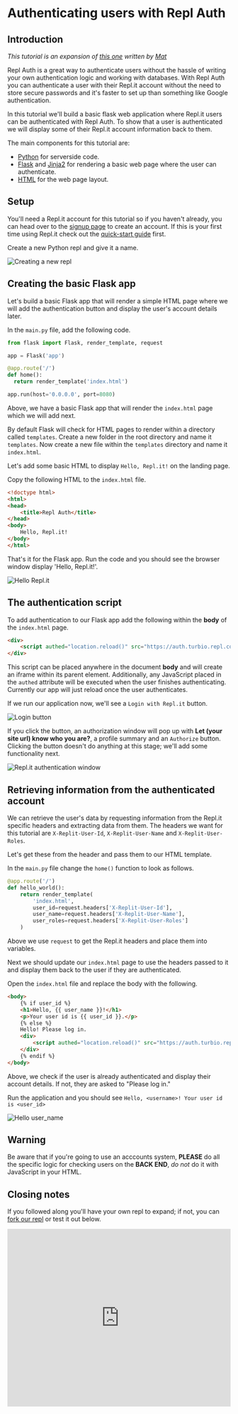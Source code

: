 # Authenticating users with Repl Auth

## Introduction

*This tutorial is an expansion of [this one](https://repl.it/talk/learn/Authenticating-users-with-Replit-Auth/23460) written by [Mat](https://repl.it/@mat1)*

Repl Auth is a great way to authenticate users without the hassle of writing your own authentication logic and working with databases. With Repl Auth you can authenticate a user with their Repl.it account without the need to store secure passwords and it's faster to set up than something like Google authentication.

In this tutorial we'll build a basic flask web application where Repl.it users can be authenticated with Repl Auth. To show that a user is authenticated we will display some of their Repl.it account information back to them.

The main components for this tutorial are:
- [Python](https://www.python.org/doc/) for serverside code.
- [Flask](https://flask.palletsprojects.com/en/1.1.x/) and [Jinja2](https://jinja.palletsprojects.com/) for rendering a basic web page where the user can authenticate.
- [HTML](https://www.w3schools.com/html/html_intro.asp) for the web page layout. 

## Setup

You'll need a Repl.it account for this tutorial so if you haven't already, you can head over to the [signup page](https://repl.it/signup) to create an account. If this is your first time using Repl.it check out the [quick-start guide](https://docs.repl.it/misc/quick-start) first.

Create a new Python repl and give it a name. 

![Creating a new repl](/images/repls/repl-auth/create-repl.png)

## Creating the basic Flask app

Let's build a basic Flask app that will render a simple HTML page where we will add the authentication button and display the user's account details later.

In the `main.py` file, add the following code. 

```python
from flask import Flask, render_template, request

app = Flask('app')

@app.route('/')
def home():
  return render_template('index.html')

app.run(host='0.0.0.0', port=8080)
```

Above, we have a basic Flask app that will render the `index.html` page which we will add next.

By default Flask will check for HTML pages to render within a directory called `templates`. Create a new folder in the root directory and name it `templates`. Now create a new file within the `templates` directory and name it `index.html`.

Let's add some basic HTML to display `Hello, Repl.it!` on the landing page.

Copy the following HTML to the `index.html` file.

```html
<!doctype html>
<html>
<head>
	<title>Repl Auth</title>
</head>
<body>
	Hello, Repl.it!
</body>
</html>
```

That's it for the Flask app. Run the code and you should see the browser window display 'Hello, Repl.it!'.

![Hello Repl.it](/images/repls/repl-auth/hello-replit.png)

## The authentication script 

To add authentication to our Flask app add the following within the **body** of the `index.html` page. 

```html
<div>
	<script authed="location.reload()" src="https://auth.turbio.repl.co/script.js"></script>
</div>
```

This script can be placed anywhere in the document **body** and will create an iframe within its parent element. Additionally, any JavaScript placed in the `authed` attribute will be executed when the user finishes authenticating. Currently our app will just reload once the user authenticates. 

If we run our application now, we'll see a `Login with Repl.it` button. 

![Login button](/images/repls/repl-auth/login-button.png)

If you click the button, an authorization window will pop up with **Let (your site url) know who you are?**, a profile summary and an `Authorize` button. Clicking the button doesn't do anything at this stage; we'll add some functionality next. 

![Repl.it authentication window](/images/repls/repl-auth/authentication-window.png)

## Retrieving information from the authenticated account

We can retrieve the user's data by requesting information from the Repl.it specific headers and extracting data from them. The headers we want for this tutorial are `X-Replit-User-Id`, `X-Replit-User-Name` and `X-Replit-User-Roles`.

Let's get these from the header and pass them to our HTML template. 

In the `main.py` file change the `home()` function to look as follows.

```python
@app.route('/')
def hello_world():
	return render_template(
		'index.html',
		user_id=request.headers['X-Replit-User-Id'],
		user_name=request.headers['X-Replit-User-Name'],
		user_roles=request.headers['X-Replit-User-Roles']
	)
```

Above we use `request` to get the Repl.it headers and place them into variables.

Next we should update our `index.html` page to use the headers passed to it and display them back to the user if they are authenticated. 

Open the `index.html` file and replace the body with the following.

```html
<body>
	{% if user_id %}
	<h1>Hello, {{ user_name }}!</h1>
	<p>Your user id is {{ user_id }}.</p>
	{% else %}
	Hello! Please log in.
	<div>
		<script authed="location.reload()" src="https://auth.turbio.repl.co/script.js"></script>
	</div>
	{% endif %}
</body>
```

Above, we check if the user is already authenticated and display their account details. If not, they are asked to "Please log in."

Run the application and you should see `Hello, <username>! Your user id is <user_id>`

![Hello user_name](/images/repls/repl-auth/hello-username.png)

## Warning 

Be aware that if you're going to use an acccounts system, **PLEASE** do all the specific logic for checking users on the **BACK END**, *do not* do it with JavaScript in your HTML.

## Closing notes

If you followed along you'll have your own repl to expand; if not, you can [fork our repl](https://repl.it/@ritza/replit-auth) or test it out below.

<iframe height="400px" width="100%" src="https://repl.it/@ritza/replit-auth?lite=true" scrolling="no" frameborder="no" allowtransparency="true" allowfullscreen="true" sandbox="allow-forms allow-pointer-lock allow-popups allow-same-origin allow-scripts allow-modals"></iframe>

